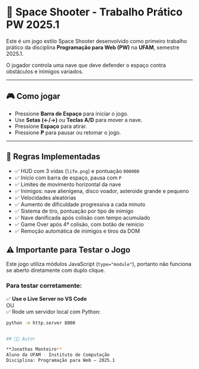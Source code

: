 # 🚀 Space Shooter - Trabalho Prático PW 2025.1

Este é um jogo estilo Space Shooter desenvolvido como primeiro trabalho prático da disciplina **Programação para Web (PW)** na **UFAM**, semestre 2025.1.

O jogador controla uma nave que deve defender o espaço contra obstáculos e inimigos variados.

---

## 🎮 Como jogar

- Pressione **Barra de Espaço** para iniciar o jogo.
- Use **Setas (←/→)** ou **Teclas A/D** para mover a nave.
- Pressione **Espaço** para atirar.
- Pressione **P** para pausar ou retomar o jogo.

---

## 📌 Regras Implementadas

- ✅ HUD com 3 vidas (`life.png`) e pontuação `000000`
- ✅ Início com barra de espaço, pausa com `P`
- ✅ Limites de movimento horizontal da nave
- ✅ Inimigos: nave alienígena, disco voador, asteroide grande e pequeno
- ✅ Velocidades aleatórias
- ✅ Aumento de dificuldade progressiva a cada minuto
- ✅ Sistema de tiro, pontuação por tipo de inimigo
- ✅ Nave danificada após colisão com tempo acumulado
- ✅ Game Over após 4ª colisão, com botão de reinício
- ✅ Remoção automática de inimigos e tiros da DOM

## ⚠️ Importante para Testar o Jogo

Este jogo utiliza módulos JavaScript (`type="module"`), portanto não funciona se aberto diretamente com duplo clique.

### Para testar corretamente:

✅ **Use o Live Server no VS Code**  
OU  
✅ Rode um servidor local com Python:

```bash
python -m http.server 8000


## 👨‍💻 Autor

**Jonathas Monteiro**  
Aluno da UFAM - Instituto de Computação  
Disciplina: Programação para Web – 2025.1

